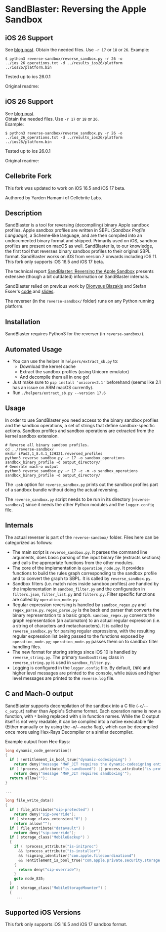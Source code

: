 # SandBlaster: Reversing the Apple Sandbox

## iOS 26 Support
See <a href="https://chensokolovsky.github.io/FuzzerAmoreBlog/posts/ios_sandbox_profiles.html">blog post</a>.
Obtain the needed files. Use ```-r 17``` or ```18``` or ```26```.
Example:
```
$ python3 reverse-sandbox/reverse_sandbox.py -r 26 -o ../ios_26_operations.txt -d ../results_ios26/platform ../ios26/platform.bin
```

Tested up to ios 26.0.1

Original readme:

## iOS 26 Support
See <a href="https://chensokolovsky.github.io/FuzzerAmoreBlog/posts/ios_sandbox_profiles.html">blog post</a>.   
Obtain the needed files. Use ```-r 17``` or ```18``` or ```26```.   
Example:
```
$ python3 reverse-sandbox/reverse_sandbox.py -r 26 -o ../ios_26_operations.txt -d ../results_ios26/platform ../ios26/platform.bin
```

Tested up to ios 26.0.1


Original readme:

## Cellebrite Fork

This fork was updated to work on iOS 16.5 and iOS 17 beta.

Authored by Yarden Hamami of Cellebrite Labs.

## Description
SandBlaster is a tool for reversing (decompiling) binary Apple sandbox profiles. Apple sandbox profiles are written in SBPL (*Sandbox Profile Language*), a Scheme-like language, and are then compiled into an undocumented binary format and shipped. Primarily used on iOS, sandbox profiles are present on macOS as well. SandBlaster is, to our knowledge, the first tool that reverses binary sandbox profiles to their original SBPL format. SandBlaster works on iOS from version 7 onwards including iOS 11.
This fork only supports iOS 16.5 and iOS 17 beta.

The technical report [SandBlaster: Reversing the Apple Sandbox](https://arxiv.org/abs/1608.04303) presents extensive (though a bit outdated) information on SandBlaster internals.

SandBlaster relied on previous work by [Dionysus Blazakis](https://github.com/dionthegod/XNUSandbox) and Stefan Esser's [code](https://github.com/sektioneins/sandbox_toolkit) and [slides](https://www.slideshare.net/i0n1c/ruxcon-2014-stefan-esser-ios8-containers-sandboxes-and-entitlements).

The reverser (in the `reverse-sandbox/` folder) runs on any Python running platform.

## Installation

SandBlaster requires Python3 for the reverser (in `reverse-sandbox/`).

## Automated Usage
* You can use the helper in `helpers/extract_sb.py` to:
  * Download the kernel cache
  * Extract the sandbox profiles (using Unicorn emulator)
  * And decompile them all in one go!
* Just make sure to `pip install 'unicorn<2.1'` beforehand (seems like 2.1 has an issue on ARM macOS currently).
* Run `./helpers/extract_sb.py --version 17.6`

## Usage

In order to use SandBlaster you need access to the binary sandbox profiles and the sandbox operations, a set of strings that define sandbox-specific actions. Sandbox profiles and sandbox operations are extracted from the kernel sandbox extension.

```
# Reverse all binary sandbox profiles.
cd ../reverse-sandbox/
mkdir iPad2,1_8.4.1_12H321.reversed_profiles
python3 reverse_sandbox.py -r 17 -o sandbox_operations sandbox_binary_profile -d output_directory/ 
# Generate mach-o output
python3 reverse_sandbox.py -r 17 -c -m -o sandbox_operations sandbox_binary_profile -d output_directory/ 
```

The `-psb` option for `reverse_sandbox.py` prints out the sandbox profiles part of a sandbox bundle without doing the actual reversing.

The `reverse_sandbox.py` script needs to be run in its directory (`reverse-sandbox/`) since it needs the other Python modules and the `logger.config` file.

## Internals

The actual reverser is part of the `reverse-sandbox/` folder. Files here can be categorized as follows:

  * The main script is `reverse_sandbox.py`. It parses the command line arguments, does basic parsing of the input binary file (extracts sections) and calls the appropriate functions from the other modules.
  * The core of the implementation is `operation_node.py`. It provides functions to build the rules graph corresponding to the sandbox profile and to convert the graph to SBPL. It is called by `reverse_sandbox.py`.
  * Sandbox filters (i.e. match rules inside sandbox profiles) are handled by the implementation in `sandbox_filter.py` and the configuration in `filters.json`, `filter_list.py` and `filters.py`. Filter specific functions are called by `operation_node.py`.
  * Regular expression reversing is handled by `sandbox_regex.py` and `regex_parse.py`. `regex_parse.py` is the back end parser that converts the binary representation to a basic graph. `sandbox_regex.py` converts the graph representation (an automaton) to an actual regular expression (i.e. a string of characters and metacharacters). It is called by `reverse_sandbox.py` for parsing regular expressions, with the resulting regular expression list being passed to the functions exposed by `operation_node.py`; `operation_node.py` passes them on to sandbox filter handling files.
  * The new format for storing strings since iOS 10 is handled by `reverse_string.py`. The primary `SandboxString` class in `reverse_string.py` is used in `sandbox_filter.py`.
  * Logging is configured in the `logger.config` file. By default, `INFO` and higher level messages are printed to the console, while `DEBUG` and higher level messages are printed to the `reverse.log` file.
  
## C and Mach-O output

SandBlaster supports decompilation of the sandbox into a C file (`-c`/`--c_output`) rather than Apple's Scheme format. Each operation name is now a function, with `*` being replaced with `$` in function names. While the C output itself is not very readable, it can be compiled into a native executable file (Either manually or by using the `-m`/`--macho` flag), which can be decompiled once more using Hex-Rays Decompiler or a similar decompiler. 

Example output from Hex-Rays:
```c
long dynamic_code_generation()
{
  if ( !entitlement_is_bool_true("dynamic-codesigning") )
    return deny("message 'MAP_JIT requires the dynamic-codesigning entitlement'");
  if ( !process_attribute("is-sandboxed") || process_attribute("is-protoboxed") )
    return deny("message 'MAP_JIT requires sandboxing'");
  return allow("");
}

...

long file_write_data()
{
  if ( file_attribute("sip-protected") )
    return deny("sip-override");
  if ( storage_class_extension("0") )
    return allow("");
  if ( file_attribute("datavault") )
    return deny("sip-override");
  if ( storage_class("MobileBackup") )
  {
    if ( !process_attribute("is-initproc")
      && !process_attribute("is-installer")
      && !signing_identifier("com.apple.filecoordinationd")
      && !entitlement_is_bool_true("com.apple.private.security.storage.MobileBackup") )
    {
      return deny("sip-override");
    }
    goto node_835;
  }
  if ( storage_class("MobileStorageMounter") )
  {
     ...

```

## Supported iOS Versions

This fork only supports iOS 16.5 and iOS 17 sandbox format.
